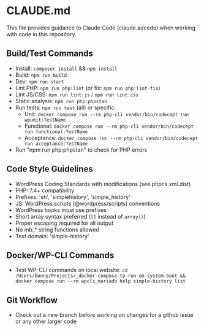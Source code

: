 # CLAUDE.md

This file provides guidance to Claude Code (claude.ai/code) when working with code in this repository.

## Build/Test Commands
- Install: `composer install` && `npm install`
- Build: `npm run build`
- Dev: `npm run start` 
- Lint PHP: `npm run php:lint` (or fix: `npm run php:lint-fix`)
- Lint JS/CSS: `npm run lint:js` / `npm run lint:css`
- Static analysis: `npm run php:phpstan`
- Run tests: `npm run test` (all) or specific:
  - Unit: `docker compose run --rm php-cli vendor/bin/codecept run wpunit:TestName`
  - Functional: `docker compose run --rm php-cli vendor/bin/codecept run functional:TestName`
  - Acceptance: `docker compose run --rm php-cli vendor/bin/codecept run acceptance:TestName`
 - Run "npm run php:phpstan" to check for PHP errors

## Code Style Guidelines
- WordPress Coding Standards with modifications (see phpcs.xml.dist)
- PHP: 7.4+ compatibility
- Prefixes: 'sh', 'simplehistory', 'simple_history'
- JS: WordPress scripts (@wordpress/scripts) conventions
- WordPress hooks must use prefixes
- Short array syntax preferred (`[]` instead of `array()`)
- Proper escaping required for all output
- No mb_* string functions allowed
- Text domain: 'simple-history'

## Docker/WP-CLI Commands
- Test WP-CLI commands on local website: `cd /Users/bonny/Projects/_docker-compose-to-run-on-system-boot && docker compose run --rm wpcli_mariadb help simple-history list`

## Git Workflow
- Check out a new branch before working on changes for a github issue or any other larger code